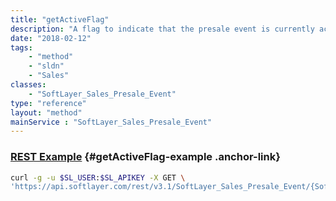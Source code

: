 ```yaml
---
title: "getActiveFlag"
description: "A flag to indicate that the presale event is currently active. A presale event is active if the current time is between the start and end dates."
date: "2018-02-12"
tags:
    - "method"
    - "sldn"
    - "Sales"
classes:
    - "SoftLayer_Sales_Presale_Event"
type: "reference"
layout: "method"
mainService : "SoftLayer_Sales_Presale_Event"
---
```


### [REST Example](#getActiveFlag-example) <a href="/article/rest/"><i class="fas fa-question"></i></a> {#getActiveFlag-example .anchor-link} 
```bash
curl -g -u $SL_USER:$SL_APIKEY -X GET \
'https://api.softlayer.com/rest/v3.1/SoftLayer_Sales_Presale_Event/{SoftLayer_Sales_Presale_EventID}/getActiveFlag'
```
